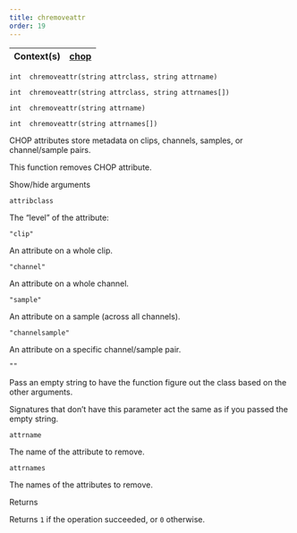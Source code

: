 ```yaml
---
title: chremoveattr
order: 19
---
```

| Context(s) | [chop](../contexts/chop.html) |
| --- | --- |

`int  chremoveattr(string attrclass, string attrname)`

`int  chremoveattr(string attrclass, string attrnames[])`

`int  chremoveattr(string attrname)`

`int  chremoveattr(string attrnames[])`

CHOP attributes store metadata on clips, channels, samples, or channel/sample pairs.

This function removes CHOP attribute.

Show/hide arguments

`attribclass`

The “level” of the attribute:

`"clip"`

An attribute on a whole clip.

`"channel"`

An attribute on a whole channel.

`"sample"`

An attribute on a sample (across all channels).

`"channelsample"`

An attribute on a specific channel/sample pair.

`""`

Pass an empty string to have the function figure out the class based on the other arguments.

Signatures that don’t have this parameter act the same as if you passed the empty string.

`attrname`

The name of the attribute to remove.

`attrnames`

The names of the attributes to remove.

Returns

Returns `1` if the operation succeeded, or `0` otherwise.
